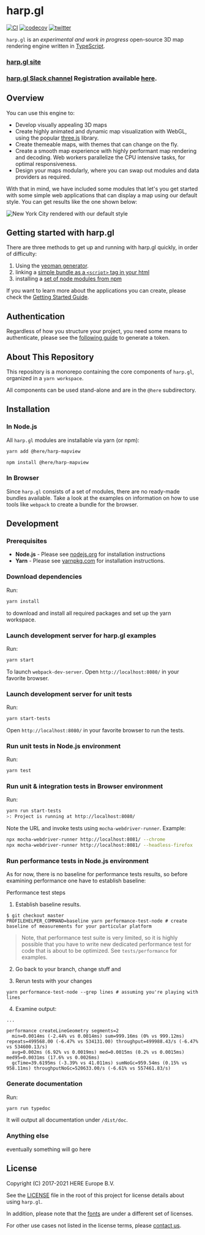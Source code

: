 # harp.gl

[![CI](https://github.com/heremaps/harp.gl/actions/workflows/ci.yaml/badge.svg?branch=master)](https://github.com/heremaps/harp.gl/actions/workflows/ci.yaml?query=branch%3Amaster++) [![codecov](https://codecov.io/gh/heremaps/harp.gl/branch/master/graph/badge.svg)](https://codecov.io/gh/heremaps/harp.gl) [![twitter](https://img.shields.io/badge/tweet-harp.gl-blue)](https://twitter.com/intent/tweet?text=harp.gl)

`harp.gl` is an _experimental and work in progress_ open-source 3D map rendering engine written in [TypeScript](https://github.com/microsoft/TypeScript).

### [harp.gl site](https://www.harp.gl/)

### [harp.gl Slack channel](https://heredev.slack.com/messages/harpgl/) Registration available [here](http://t.her.is/slack).

## Overview

You can use this engine to:

-   Develop visually appealing 3D maps
-   Create highly animated and dynamic map visualization with WebGL, using the popular [three.js](https://threejs.org/) library.
-   Create themeable maps, with themes that can change on the fly.
-   Create a smooth map experience with highly performant map rendering and decoding. Web workers parallelize the CPU intensive tasks, for optimal responsiveness.
-   Design your maps modularly, where you can swap out modules and data providers as required.

With that in mind, we have included some modules that let's you get started with some simple web applications
that can display a map using our default style. You can get results like the one shown below:

![New York City rendered with our default style](docs/nyc.jpg)

## Getting started with harp.gl

There are three methods to get up and running with harp.gl quickly, in order of difficulty:

1. Using the [yeoman generator](https://developer.here.com/tutorials/harpgl/#method-1-using-the-harp.gl-yeoman-generator-beginner).
1. linking a [simple bundle as a `<script>` tag in your html](https://developer.here.com/tutorials/harpgl/#method-2-linking-a-single-script-bundle-to-your-html-intermediate)
1. installing a [set of node modules from npm](https://github.com/heremaps/harp.gl/blob/master/docs/GettingStartedGuide.md#integrate)

If you want to learn more about the applications you can create, please check the [Getting Started Guide](docs/GettingStartedGuide.md).

## Authentication

Regardless of how you structure your project, you need some means to authenticate, please see the [following guide](https://developer.here.com/tutorials/harpgl/#acquire-credentials) to generate a token.

## About This Repository

This repository is a monorepo containing the core components of `harp.gl`,
organized in a `yarn workspace`.

All components can be used stand-alone and are in the `@here` subdirectory.

## Installation

### In Node.js

All `harp.gl` modules are installable via yarn (or npm):

```sh
yarn add @here/harp-mapview
```

```sh
npm install @here/harp-mapview
```

### In Browser

Since `harp.gl` consists of a set of modules, there are no ready-made bundles available. Take a look at the examples on information on how to use tools like `webpack` to create a bundle for the browser.

## Development

### Prerequisites

-   **Node.js** - Please see [nodejs.org](https://nodejs.org/) for installation instructions
-   **Yarn** - Please see [yarnpkg.com](https://yarnpkg.com/en/) for installation instructions.

### Download dependencies

Run:

```sh
yarn install
```

to download and install all required packages and set up the yarn workspace.

### Launch development server for harp.gl examples

Run:

```sh
yarn start
```

To launch `webpack-dev-server`. Open `http://localhost:8080/` in your favorite browser.

### Launch development server for unit tests

Run:

```sh
yarn start-tests
```

Open `http://localhost:8080/` in your favorite browser to run the tests.

### Run unit tests in Node.js environment

Run:

```sh
yarn test
```

### Run unit & integration tests in Browser environment

Run:

```sh
yarn run start-tests
>: Project is running at http://localhost:8080/
```

Note the URL and invoke tests using `mocha-webdriver-runner`. Example:

```sh
npx mocha-webdriver-runner http://localhost:8081/ --chrome
npx mocha-webdriver-runner http://localhost:8081/ --headless-firefox
```

### Run performance tests in Node.js environment

As for now, there is no baseline for performance tests results, so before examining performance one
have to establish baseline:

Performance test steps

1. Establish baseline results.

```
$ git checkout master
PROFILEHELPER_COMMAND=baseline yarn performance-test-node # create baseline of measurements for your particular platform
```

> Note, that performance test suite is very limited, so it is highly possible that you
> have to write new dedicated performance test for code that is about to be optimized.
> See `tests/performance` for examples.

2. Go back to your branch, change stuff and

3. Rerun tests with your changes

```
yarn performance-test-node --grep lines # assuming you're playing with lines
```

4. Examine output:

```
...

performance createLineGeometry segments=2
  min=0.0014ms (-2.44% vs 0.0014ms) sum=999.16ms (0% vs 999.12ms) repeats=499568.00 (-6.47% vs 534131.00) throughput=499988.43/s (-6.47% vs 534600.13/s)
  avg=0.002ms (6.92% vs 0.0019ms) med=0.0015ms (0.2% vs 0.0015ms) med95=0.0031ms (17.6% vs 0.0026ms)
  gcTime=39.6195ms (-3.39% vs 41.011ms) sumNoGc=959.54ms (0.15% vs 958.11ms) throughputNoGc=520633.00/s (-6.61% vs 557461.83/s)
```

### Generate documentation

Run:

```sh
yarn run typedoc
```

It will output all documentation under `/dist/doc`.

### Anything else

eventually something will go here

## License

Copyright (C) 2017-2021 HERE Europe B.V.

See the [LICENSE](./LICENSE) file in the root of this project for license details about using `harp.gl`.

In addition, please note that the [fonts](https://github.com/heremaps/harp-fontcatalog) are under a different set of licenses.

For other use cases not listed in the license terms, please [contact us](https://developer.here.com/contact-us).
